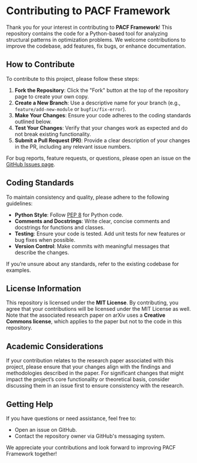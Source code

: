 # Contributing to PACF Framework

Thank you for your interest in contributing to **PACF Framework**! This repository contains the code for a Python-based tool for analyzing structural patterns in optimization problems. We welcome contributions to improve the codebase, add features, fix bugs, or enhance documentation.

## How to Contribute

To contribute to this project, please follow these steps:

1. **Fork the Repository**: Click the "Fork" button at the top of the repository page to create your own copy.
2. **Create a New Branch**: Use a descriptive name for your branch (e.g., `feature/add-new-module` or `bugfix/fix-error`).
3. **Make Your Changes**: Ensure your code adheres to the coding standards outlined below.
4. **Test Your Changes**: Verify that your changes work as expected and do not break existing functionality.
5. **Submit a Pull Request (PR)**: Provide a clear description of your changes in the PR, including any relevant issue numbers.

For bug reports, feature requests, or questions, please open an issue on the [GitHub Issues page](https://github.com/oliviersaidi/pacf-framework/issues).

## Coding Standards

To maintain consistency and quality, please adhere to the following guidelines:

- **Python Style**: Follow [PEP 8](https://pep8.org/) for Python code.
- **Comments and Docstrings**: Write clear, concise comments and docstrings for functions and classes.
- **Testing**: Ensure your code is tested. Add unit tests for new features or bug fixes when possible.
- **Version Control**: Make commits with meaningful messages that describe the changes.

If you’re unsure about any standards, refer to the existing codebase for examples.

## License Information

This repository is licensed under the **MIT License**. By contributing, you agree that your contributions will be licensed under the MIT License as well. Note that the associated research paper on arXiv uses a **Creative Commons license**, which applies to the paper but not to the code in this repository.

## Academic Considerations

If your contribution relates to the research paper associated with this project, please ensure that your changes align with the findings and methodologies described in the paper. For significant changes that might impact the project’s core functionality or theoretical basis, consider discussing them in an issue first to ensure consistency with the research.

## Getting Help

If you have questions or need assistance, feel free to:
- Open an issue on GitHub.
- Contact the repository owner via GitHub's messaging system.

We appreciate your contributions and look forward to improving PACF Framework together!